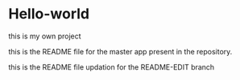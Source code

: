 # Hello-world
this is my own project

this is the README file for the master app present in the repository.


this is the README file updation for the README-EDIT branch 

